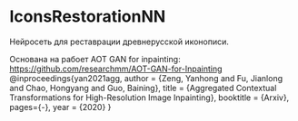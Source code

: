 # IconsRestorationNN
Нейросеть для реставрации древнерусской иконописи.

Основана на рабоет AOT GAN for inpainting: https://github.com/researchmm/AOT-GAN-for-Inpainting 
@inproceedings{yan2021agg,
  author = {Zeng, Yanhong and Fu, Jianlong and Chao, Hongyang and Guo, Baining},
  title = {Aggregated Contextual Transformations for High-Resolution Image Inpainting},
  booktitle = {Arxiv},
  pages={-},
  year = {2020}
}
